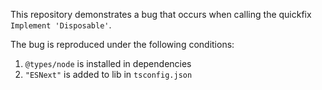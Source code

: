 This repository demonstrates a bug that occurs when calling the quickfix `Implement 'Disposable'`.

The bug is reproduced under the following conditions:
1. `@types/node` is installed in dependencies
2. `"ESNext"` is added to lib in `tsconfig.json`